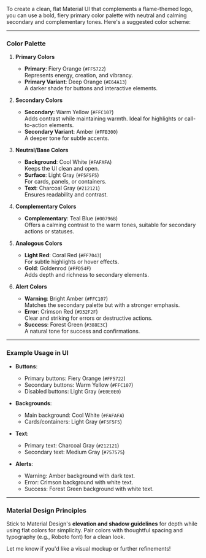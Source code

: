 To create a clean, flat Material UI that complements a flame-themed logo, you can use a bold, fiery primary color palette with neutral and calming secondary and complementary tones. Here's a suggested color scheme:

---

### **Color Palette**

1. **Primary Colors**  
   - **Primary**: Fiery Orange (`#FF5722`)  
     Represents energy, creation, and vibrancy.  
   - **Primary Variant**: Deep Orange (`#E64A13`)  
     A darker shade for buttons and interactive elements.  

2. **Secondary Colors**  
   - **Secondary**: Warm Yellow (`#FFC107`)  
     Adds contrast while maintaining warmth. Ideal for highlights or call-to-action elements.  
   - **Secondary Variant**: Amber (`#FFB300`)  
     A deeper tone for subtle accents.

3. **Neutral/Base Colors**  
   - **Background**: Cool White (`#FAFAFA`)  
     Keeps the UI clean and open.  
   - **Surface**: Light Gray (`#F5F5F5`)  
     For cards, panels, or containers.  
   - **Text**: Charcoal Gray (`#212121`)  
     Ensures readability and contrast.  

4. **Complementary Colors**  
   - **Complementary**: Teal Blue (`#00796B`)  
     Offers a calming contrast to the warm tones, suitable for secondary actions or statuses.  

5. **Analogous Colors**  
   - **Light Red**: Coral Red (`#FF7043`)  
     For subtle highlights or hover effects.  
   - **Gold**: Goldenrod (`#FFD54F`)  
     Adds depth and richness to secondary elements.  

6. **Alert Colors**  
   - **Warning**: Bright Amber (`#FFC107`)  
     Matches the secondary palette but with a stronger emphasis.  
   - **Error**: Crimson Red (`#D32F2F`)  
     Clear and striking for errors or destructive actions.  
   - **Success**: Forest Green (`#388E3C`)  
     A natural tone for success and confirmations.  

---

### **Example Usage in UI**

- **Buttons**:
  - Primary buttons: Fiery Orange (`#FF5722`)
  - Secondary buttons: Warm Yellow (`#FFC107`)  
  - Disabled buttons: Light Gray (`#E0E0E0`)

- **Backgrounds**:
  - Main background: Cool White (`#FAFAFA`)  
  - Cards/containers: Light Gray (`#F5F5F5`)  

- **Text**:
  - Primary text: Charcoal Gray (`#212121`)  
  - Secondary text: Medium Gray (`#757575`)  

- **Alerts**:
  - Warning: Amber background with dark text.
  - Error: Crimson background with white text.
  - Success: Forest Green background with white text.

---

### **Material Design Principles**
Stick to Material Design's **elevation and shadow guidelines** for depth while using flat colors for simplicity. Pair colors with thoughtful spacing and typography (e.g., Roboto font) for a clean look.

Let me know if you'd like a visual mockup or further refinements!